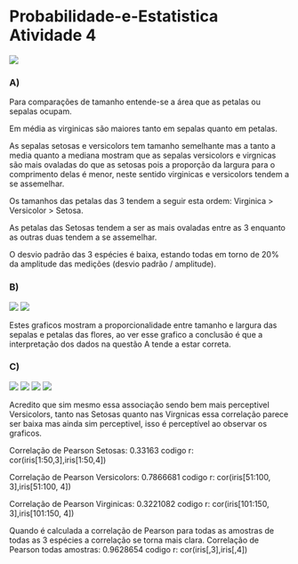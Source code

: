# Probabilidade-e-Estatistica Atividade 4

<img src="Screenshot_1.png">


<h3>A)</h3> Para comparações de tamanho entende-se a área que as petalas ou sepalas ocupam.

Em média as virginicas são maiores tanto em sepalas quanto em petalas.

As sepalas setosas e versicolors tem tamanho semelhante mas a tanto a media quanto
a mediana mostram que as sepalas versicolors e virgnicas são mais ovaladas do 
que as setosas pois a proporção da largura para o comprimento delas é menor, neste sentido 
virginicas e versicolors tendem a se assemelhar.

Os tamanhos das petalas das 3 tendem a seguir esta ordem: Virginica > Versicolor >
Setosa.

As petalas das Setosas tendem a ser as mais ovaladas entre as 3 enquanto as outras
duas tendem a se assemelhar.

O desvio padrão das 3 espécies é baixa, estando todas em torno de 20% da amplitude das
medições (desvio padrão / amplitude).

<h3>B)</h3>
<img src="Screenshot_2.png">
<img src="Screenshot_3.png">

Estes graficos mostram a proporcionalidade entre tamanho e largura das sepalas e petalas das flores, ao ver esse grafico a conclusão é que a interpretação dos dados na questão A tende a estar correta.

<h3>C)</h3>
<img src="Screenshot_4.png">
<img src="Screenshot_5.png">
<img src="Screenshot_6.png">
<img src="Screenshot_7.png">

Acredito que sim mesmo essa associação sendo bem mais perceptivel Versicolors, tanto nas Setosas quanto nas Virgnicas essa 
correlação parece ser baixa mas ainda sim perceptivel, isso é perceptível ao observar os graficos.

Correlação de Pearson Setosas:		0.33163		codigo r: cor(iris[1:50,3],iris[1:50,4])

Correlação de Pearson Versicolors:	0.7866681	codigo r: cor(iris[51:100, 3],iris[51:100, 4])

Correlação de Pearson Virginicas: 	0.3221082	codigo r: cor(iris[101:150, 3],iris[101:150, 4])


Quando é calculada a correlação de Pearson para todas as amostras de todas as 3 espécies a correlação se torna mais clara.
Correlação de Pearson todas amostras:	0.9628654	codigo r: cor(iris[,3],iris[,4])
